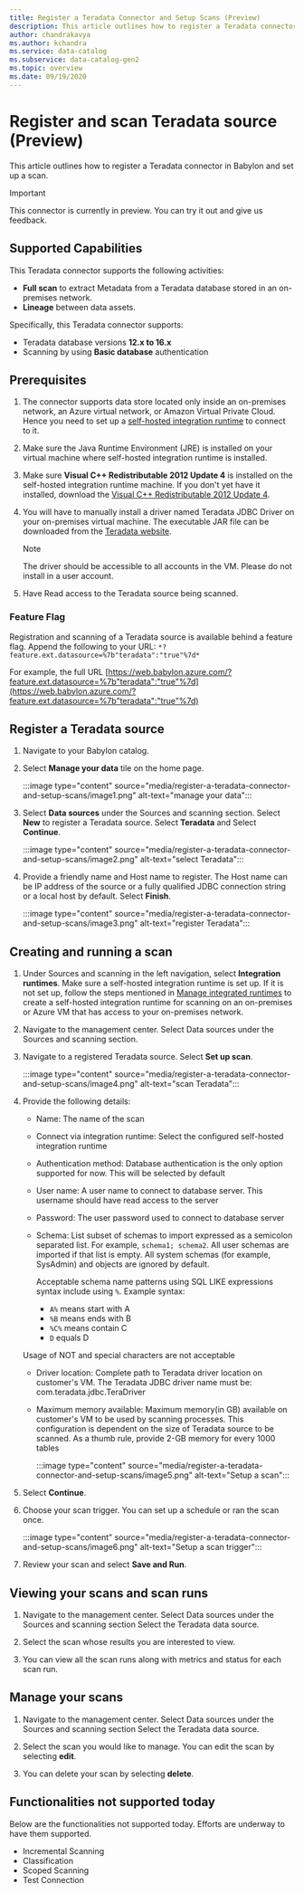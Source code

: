 ```yaml
---
title: Register a Teradata Connector and Setup Scans (Preview)
description: This article outlines how to register a Teradata connector in Babylon and set up a scan.
author: chandrakavya
ms.author: kchandra
ms.service: data-catalog
ms.subservice: data-catalog-gen2
ms.topic: overview
ms.date: 09/19/2020
---
```

# Register and scan Teradata source (Preview)

This article outlines how to register a Teradata connector in Babylon and set up a scan.

>[!IMPORTANT]
> This connector is currently in preview. You can try it out and give us feedback.

## Supported Capabilities

This Teradata connector supports the following activities:

- **Full scan** to extract Metadata from a Teradata database stored in an on-premises network.
- **Lineage** between data assets.

Specifically, this Teradata connector supports:

- Teradata database versions **12.x to 16.x**
- Scanning by using **Basic database** authentication

## Prerequisites

1. The connector supports data store located only inside an on-premises network, an Azure virtual network, or Amazon Virtual Private Cloud. Hence you need to set up a [self-hosted integration runtime](manage-integration-runtimes.md) to connect to it.

2. Make sure the Java Runtime Environment (JRE) is installed on your virtual machine where self-hosted integration runtime is installed.

3. Make sure **Visual C++ Redistributable 2012 Update 4** is installed on the self-hosted integration runtime machine. If you don't yet have it installed, download the [Visual C++ Redistributable 2012 Update 4](https://www.microsoft.com/download/details.aspx?id=30679).

4. You will have to manually install a driver named Teradata JDBC Driver on your on-premises virtual machine. The executable JAR file can be downloaded from the [Teradata website](https://downloads.teradata.com/).

   >[!Note]
   >The driver should be accessible to all accounts in the VM. Please do not install in a user account.

5. Have Read access to the Teradata source being scanned.

### Feature Flag

Registration and scanning of a Teradata source is available behind a feature flag. Append the following to your URL: `*?feature.ext.datasource=%7b"teradata":"true"%7d*`

For example, the full URL [https://web.babylon.azure.com/?feature.ext.datasource=%7b"teradata":"true"%7d](https://web.babylon.azure.com/?feature.ext.datasource=%7b"teradata":"true"%7d)

## Register a Teradata source

1. Navigate to your Babylon catalog.

2. Select **Manage your data** tile on the home page.

   :::image type="content" source="media/register-a-teradata-connector-and-setup-scans/image1.png" alt-text="manage your data":::

3. Select **Data sources** under the Sources and scanning section. Select **New** to register a Teradata source. Select **Teradata** and Select **Continue**.

   :::image type="content" source="media/register-a-teradata-connector-and-setup-scans/image2.png" alt-text="select Teradata":::

4. Provide a friendly name and Host name to register. The Host name can be IP address of the source or a fully qualified JDBC connection string or a local host by default. Select **Finish**.

   :::image type="content" source="media/register-a-teradata-connector-and-setup-scans/image3.png" alt-text="register Teradata":::

## Creating and running a scan

1. Under Sources and scanning in the left navigation, select **Integration runtimes**. Make sure a self-hosted integration runtime is set up. If it is not set up, follow the steps mentioned in [Manage integrated runtimes](manage-integration-runtimes.md) to create a self-hosted integration runtime for scanning on an on-premises or Azure VM that has access to your on-premises network.

2. Navigate to the management center. Select Data sources under the Sources and scanning section.

3. Navigate to a registered Teradata source. Select **Set up scan**.

   :::image type="content" source="media/register-a-teradata-connector-and-setup-scans/image4.png" alt-text="scan Teradata":::

4. Provide the following details:

   - Name: The name of the scan

   - Connect via integration runtime: Select the configured self-hosted integration runtime

   - Authentication method: Database authentication is the only option supported for now. This will be selected by default

   - User name: A user name to connect to database server. This username should have read access to the server

   - Password: The user password used to connect to database server

   - Schema: List subset of schemas to import expressed as a semicolon separated list. For example, `schema1; schema2`. All user schemas are imported if that list is  empty. All system schemas (for example, SysAdmin) and objects are ignored by default.

     Acceptable schema name patterns using SQL LIKE expressions syntax include using `%`. Example syntax:

     - `A%` means start with A
     - `%B` means ends with B
     - `%C%` means contain C
     - `D` equals D

   Usage of NOT and special characters are not acceptable

   - Driver location: Complete path to Teradata driver location on customer's VM. The Teradata JDBC driver name must be: com.teradata.jdbc.TeraDriver

   - Maximum memory available: Maximum memory(in GB) available on customer's VM to be used by scanning processes. This configuration is dependent on the size of Teradata source to be scanned. As a thumb rule, provide 2-GB memory for every 1000 tables

     :::image type="content" source="media/register-a-teradata-connector-and-setup-scans/image5.png" alt-text="Setup a scan":::

5. Select **Continue**.

6. Choose your scan trigger. You can set up a schedule or ran the scan once.

   :::image type="content" source="media/register-a-teradata-connector-and-setup-scans/image6.png" alt-text="Setup a scan trigger":::

7. Review your scan and select **Save and Run**.

## Viewing your scans and scan runs

1. Navigate to the management center. Select Data sources under the Sources and scanning section Select the Teradata data source.

2. Select the scan whose results you are interested to view.

3. You can view all the scan runs along with metrics and status for each scan run.

## Manage your scans

1. Navigate to the management center. Select Data sources under the Sources and scanning section Select the Teradata data source.

2. Select the scan you would like to manage. You can edit the scan by selecting **edit**.

3. You can delete your scan by selecting **delete**.

## Functionalities not supported today

Below are the functionalities not supported today. Efforts are underway to have them supported.

- Incremental Scanning
- Classification
- Scoped Scanning
- Test Connection
